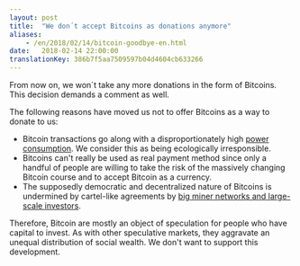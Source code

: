 ```yaml
---
layout: post
title:  "We don´t accept Bitcoins as donations anymore"
aliases:
    - /en/2018/02/14/bitcoin-goodbye-en.html
date:   2018-02-14 22:00:00
translationKey: 386b7f5aa7509597b04d4604cb633266
---
```

From now on, we won´t take any more donations in the form of Bitcoins. This decision demands a comment as well.

The following reasons have moved us not to offer Bitcoins as a way to donate to us:

- Bitcoin transactions  go along with a disproportionately high 
  [power consumption](https://arstechnica.com/tech-policy/2017/12/bitcoins-insane-energy-consumption-explained/). We 
  consider this as being ecologically irresponsible. 
- Bitcoins can't really be used as real payment method since only a handful of people are willing to take the risk of 
  the massively changing Bitcoin course and to accept Bitcoin as a currency. 
- The supposedly democratic and decentralized nature of Bitcoins is undermined by cartel-like agreements by 
  [big miner networks and large-scale investors](https://www.bitcoinmining.com/bitcoin-mining-centralization/).

Therefore, Bitcoin are mostly an object of speculation for people who have capital to invest. As with other speculative 
markets, they aggravate an unequal distribution of social wealth. We don't want to support this development.

